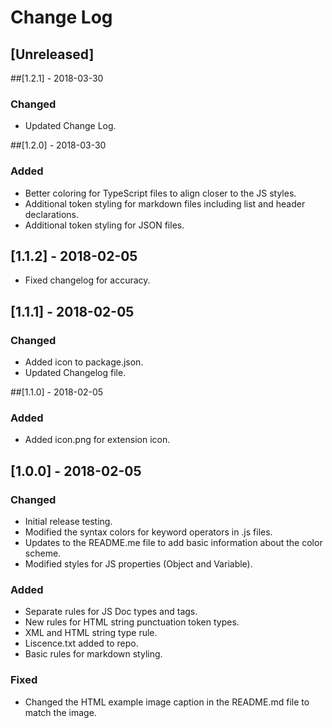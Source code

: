 # Change Log

## [Unreleased]

##[1.2.1] - 2018-03-30
### Changed
- Updated Change Log.

##[1.2.0] - 2018-03-30
### Added
- Better coloring for TypeScript files to align closer to the JS styles.
- Additional token styling for markdown files including list and header declarations.
- Additional token styling for JSON files.

## [1.1.2] - 2018-02-05
- Fixed changelog for accuracy.

## [1.1.1] - 2018-02-05
### Changed
- Added icon to package.json.
- Updated Changelog file.

##[1.1.0] - 2018-02-05
### Added
- Added icon.png for extension icon.


## [1.0.0] - 2018-02-05
### Changed
- Initial release testing.
- Modified the syntax colors for keyword operators in .js files.
- Updates to the README.me file to add basic information about the color scheme.
- Modified styles for JS properties (Object and Variable).

### Added
- Separate rules for JS Doc types and tags.
- New rules for HTML string punctuation token types.
- XML and HTML string type rule.
- Liscence.txt added to repo.
- Basic rules for markdown styling.

### Fixed
- Changed the HTML example image caption in the README.md file to match the image.